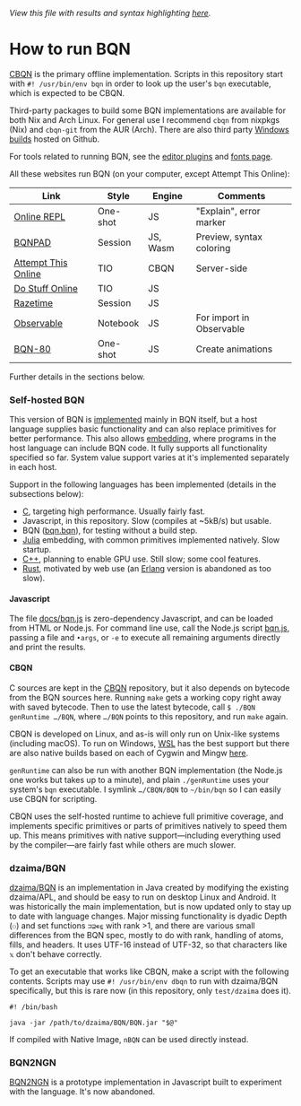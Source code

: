 *View this file with results and syntax highlighting [here](https://mlochbaum.github.io/BQN/running.html).*

# How to run BQN

[CBQN](https://github.com/dzaima/CBQN) is the primary offline implementation. Scripts in this repository start with `#! /usr/bin/env bqn` in order to look up the user's `bqn` executable, which is expected to be CBQN.

Third-party packages to build some BQN implementations are available for both Nix and Arch Linux. For general use I recommend `cbqn` from nixpkgs (Nix) and `cbqn-git` from the AUR (Arch). There are also third party [Windows builds](https://github.com/actalley/WinBQN) hosted on Github.

For tools related to running BQN, see the [editor plugins](editors/README.md) and [fonts page](https://mlochbaum.github.io/BQN/fonts.html).

All these websites run BQN (on your computer, except Attempt This Online):

| Link | Style | Engine | Comments
|------|-------|--------|---------
| [Online REPL](https://mlochbaum.github.io/BQN/try.html) | One-shot | JS | "Explain", error marker
| [BQNPAD](https://bqnpad.mechanize.systems/)      | Session  | JS, Wasm | Preview, syntax coloring
| [Attempt This Online](https://ato.pxeger.com/run?1=m704qTBvwYKlpSVpuhZoFJQGAA) | TIO | CBQN | Server-side
| [Do Stuff Online](https://dso.surge.sh/#bqn)     | TIO | JS
| [Razetime](https://razetime.github.io/bqn-repl/) | Session  | JS
| [Observable](https://observablehq.com/@lsh/bqn)  | Notebook | JS | For import in Observable
| [BQN-80](https://dancek.github.io/bqn-80)        | One-shot | JS | Create animations

Further details in the sections below.

### Self-hosted BQN

This version of BQN is [implemented](implementation/README.md) mainly in BQN itself, but a host language supplies basic functionality and can also replace primitives for better performance. This also allows [embedding](doc/embed.md), where programs in the host language can include BQN code. It fully supports all functionality specified so far. System value support varies at it's implemented separately in each host.

Support in the following languages has been implemented (details in the subsections below):
- [C](https://github.com/dzaima/CBQN), targeting high performance. Usually fairly fast.
- Javascript, in this repository. Slow (compiles at ~5kB/s) but usable.
- BQN ([bqn.bqn](bqn.bqn)), for testing without a build step.
- [Julia](https://github.com/andreypopp/BQN.jl) embedding, with common primitives implemented natively. Slow startup.
- [C++](https://github.com/ashermancinelli/cxbqn), planning to enable GPU use. Still slow; some cool features.
- [Rust](https://github.com/cannadayr/rsbqn/), motivated by web use (an [Erlang](https://github.com/cannadayr/ebqn) version is abandoned as too slow).

#### Javascript

The file [docs/bqn.js](docs/bqn.js) is zero-dependency Javascript, and can be loaded from HTML or Node.js. For command line use, call the Node.js script [bqn.js](bqn.js), passing a file and `•args`, or `-e` to execute all remaining arguments directly and print the results.

#### CBQN

C sources are kept in the [CBQN](https://github.com/dzaima/CBQN) repository, but it also depends on bytecode from the BQN sources here. Running `make` gets a working copy right away with saved bytecode. Then to use the latest bytecode, call `$ ./BQN genRuntime …/BQN`, where `…/BQN` points to this repository, and run `make` again.

CBQN is developed on Linux, and as-is will only run on Unix-like systems (including macOS). To run on Windows, [WSL](https://en.wikipedia.org/wiki/Windows_Subsystem_for_Linux) has the best support but there are also native builds based on each of Cygwin and Mingw [here](https://github.com/actalley/WinBQN).

`genRuntime` can also be run with another BQN implementation (the Node.js one works but takes up to a minute), and plain `./genRuntime` uses your system's `bqn` executable. I symlink `…/CBQN/BQN` to `~/bin/bqn` so I can easily use CBQN for scripting.

CBQN uses the self-hosted runtime to achieve full primitive coverage, and implements specific primitives or parts of primitives natively to speed them up. This means primitives with native support—including everything used by the compiler—are fairly fast while others are much slower.

### dzaima/BQN

[dzaima/BQN](https://github.com/dzaima/BQN/) is an implementation in Java created by modifying the existing dzaima/APL, and should be easy to run on desktop Linux and Android. It was historically the main implementation, but is now updated only to stay up to date with language changes. Major missing functionality is dyadic Depth (`⚇`) and set functions `⊐⊒∊⍷` with rank >1, and there are various small differences from the BQN spec, mostly to do with rank, handling of atoms, fills, and headers. It uses UTF-16 instead of UTF-32, so that characters like `𝕩` don't behave correctly.

To get an executable that works like CBQN, make a script with the following contents. Scripts may use `#! /usr/bin/env dbqn` to run with dzaima/BQN specifically, but this is rare now (in this repository, only `test/dzaima` does it).

    #! /bin/bash

    java -jar /path/to/dzaima/BQN/BQN.jar "$@"

If compiled with Native Image, `nBQN` can be used directly instead.

### BQN2NGN

[BQN2NGN](https://github.com/mlochbaum/BQN2NGN) is a prototype implementation in Javascript built to experiment with the language. It's now abandoned.
